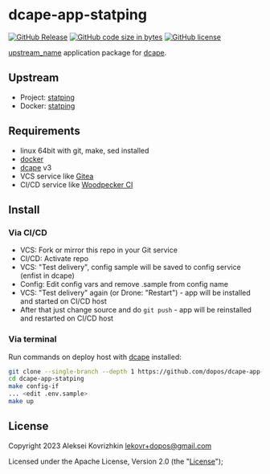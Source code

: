 # dcape-app-statping

[![GitHub Release][1]][2] [![GitHub code size in bytes][3]]() [![GitHub license][4]][5]

[1]: https://img.shields.io/github/release/dopos/dcape-app-statping.svg
[2]: https://github.com/dopos/dcape-app-statping/releases
[3]: https://img.shields.io/github/languages/code-size/dopos/dcape-app-statping.svg
[4]: https://img.shields.io/github/license/dopos/dcape-app-statping.svg
[5]: LICENSE

[upstream_name](https://upstream_url) application package for [dcape](https://github.com/dopos/dcape).

## Upstream

* Project: [statping](https://github.com/statping/statping)
* Docker: [statping](https://hub.docker.com/r/statping/statping)

## Requirements

* linux 64bit with git, make, sed installed
* [docker](http://docker.io)
* [dcape](https://github.com/dopos/dcape) v3
* VCS service like [Gitea](https://gitea.io)
* CI/CD service like [Woodpecker CI](https://woodpecker-ci.org/)

## Install

### Via CI/CD

* VCS: Fork or mirror this repo in your Git service
* CI/CD: Activate repo
* VCS: "Test delivery", config sample will be saved to config service (enfist in dcape)
* Config: Edit config vars and remove .sample from config name
* VCS: "Test delivery" again (or Drone: "Restart") - app will be installed and started on CI/CD host
* After that just change source and do `git push` - app will be reinstalled and restarted on CI/CD host

### Via terminal

Run commands on deploy host with [dcape](https://github.com/dopos/dcape) installed:
```bash
git clone --single-branch --depth 1 https://github.com/dopos/dcape-app-statping.git
cd dcape-app-statping
make config-if
... <edit .env.sample>
make up
```

## License

Copyright 2023 Aleksei Kovrizhkin <lekovr+dopos@gmail.com>

Licensed under the Apache License, Version 2.0 (the "[License](LICENSE)");
